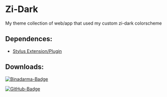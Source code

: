 # Zi-Dark
My theme collection of web/app that used my custom zi-dark colorscheme
## Dependences:
- [Stylus Extension/Plugin](https://github.com/openstyles/stylus)

## Downloads:

 [![Binadarma-Badge](https://img.shields.io/badge/install-binadarma-blue?style=flat-square&logo=github)](https://raw.githubusercontent.com/null2264/Zi-Dark/master/Web/Binadarma/bidar.user.css)

[![GitHub-Badge](https://img.shields.io/badge/install-github-blue?style=flat-square&logo=github)](https://raw.githubusercontent.com/null2264/Zi-Dark/master/Web/GitHub/github.user.css)
